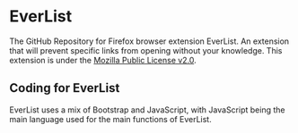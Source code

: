 # EverList
The GitHub Repository for Firefox browser extension EverList. An extension that will prevent specific links from opening without your knowledge.
This extension is under the [Mozilla Public License v2.0](LICENSE).

## Coding for EverList
EverList uses a mix of Bootstrap and JavaScript, with JavaScript being the main language used for the main functions of EverList.
